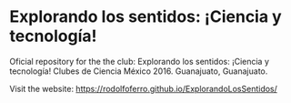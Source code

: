 # Explorando los sentidos: ¡Ciencia y tecnología!

Oficial repository for the the club: Explorando los sentidos: ¡Ciencia y tecnología!
Clubes de Ciencia México 2016.
Guanajuato, Guanajuato.

Visit the website: https://rodolfoferro.github.io/ExplorandoLosSentidos/
